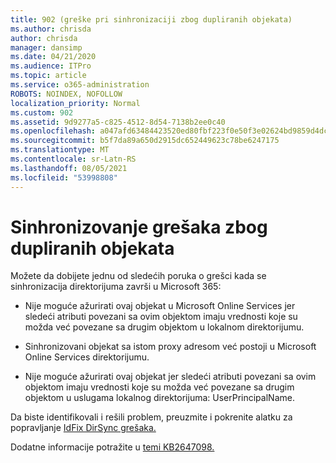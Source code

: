 ```yaml
---
title: 902 (greške pri sinhronizaciji zbog dupliranih objekata)
ms.author: chrisda
author: chrisda
manager: dansimp
ms.date: 04/21/2020
ms.audience: ITPro
ms.topic: article
ms.service: o365-administration
ROBOTS: NOINDEX, NOFOLLOW
localization_priority: Normal
ms.custom: 902
ms.assetid: 9d9277a5-c825-4512-8d54-7138b2ee0c40
ms.openlocfilehash: a047afd63484423520ed80fbf223f0e50f3e02624bd9859d4dcbbd94cf23143f
ms.sourcegitcommit: b5f7da89a650d2915dc652449623c78be6247175
ms.translationtype: MT
ms.contentlocale: sr-Latn-RS
ms.lasthandoff: 08/05/2021
ms.locfileid: "53998808"
---
```

# <a name="sync-errors-due-to-duplicate-objects"></a>Sinhronizovanje grešaka zbog dupliranih objekata

Možete da dobijete jednu od sledećih poruka o grešci kada se sinhronizacija direktorijuma završi u Microsoft 365:

- Nije moguće ažurirati ovaj objekat u Microsoft Online Services jer sledeći atributi povezani sa ovim objektom imaju vrednosti koje su možda već povezane sa drugim objektom u lokalnom direktorijumu.

- Sinhronizovani objekat sa istom proxy adresom već postoji u Microsoft Online Services direktorijumu.

- Nije moguće ažurirati ovaj objekat jer sledeći atributi povezani sa ovim objektom imaju vrednosti koje su možda već povezane sa drugim objektom u uslugama lokalnog direktorijuma: UserPrincipalName.

Da biste identifikovali i rešili problem, preuzmite i pokrenite alatku za popravljanje [IdFix DirSync grešaka.](https://github.com/Microsoft/idfix)

Dodatne informacije potražite u [temi KB2647098.](https://support.microsoft.com/help/2647098/duplicate-or-invalid-attributes-prevent-directory-synchronization-in-o)
